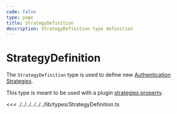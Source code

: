 ```yaml
---
code: false
type: page
title: StrategyDefinition
description: StrategyDefinition type definition
---
```


# StrategyDefinition

<SinceBadge version="2.8.0" />

The `StrategyDefinition` type is used to define new [Authentication Strategies](/core/2/guides/write-plugins/integrate-authentication-strategy).  

This type is meant to be used with a plugin [strategies property](/core/2/framework/abstract-classes/plugin/properties#strategies).

<<< ./../../../../../lib/types/StrategyDefinition.ts
